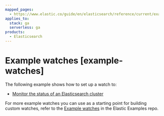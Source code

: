 ```yaml
---
mapped_pages:
  - https://www.elastic.co/guide/en/elasticsearch/reference/current/example-watches.html
applies_to:
  stack: ga
  serverless: ga
products:
  - Elasticsearch
---
```


# Example watches [example-watches]

The following example shows how to set up a watch to:

* [Monitor the status of an Elasticsearch cluster](watch-cluster-status.md)

For more example watches you can use as a starting point for building custom watches, refer to the [Example watches](https://github.com/elastic/examples/tree/master/Alerting) in the Elastic Examples repo.
